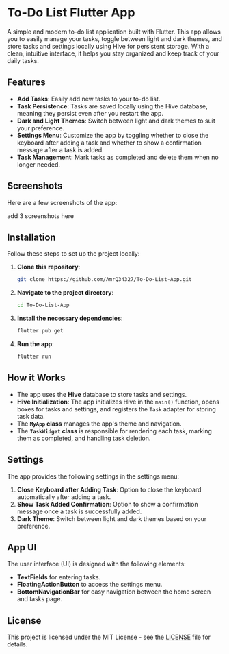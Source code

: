 # To-Do List Flutter App

A simple and modern to-do list application built with Flutter. This app allows you to easily manage your tasks, toggle between light and dark themes, and store tasks and settings locally using Hive for persistent storage. With a clean, intuitive interface, it helps you stay organized and keep track of your daily tasks.

## Features
- **Add Tasks**: Easily add new tasks to your to-do list.
- **Task Persistence**: Tasks are saved locally using the Hive database, meaning they persist even after you restart the app.
- **Dark and Light Themes**: Switch between light and dark themes to suit your preference.
- **Settings Menu**: Customize the app by toggling whether to close the keyboard after adding a task and whether to show a confirmation message after a task is added.
- **Task Management**: Mark tasks as completed and delete them when no longer needed.

## Screenshots
Here are a few screenshots of the app:

add 3 screenshots here  

## Installation

Follow these steps to set up the project locally:

1. **Clone this repository**:
    ```bash
    git clone https://github.com/AmrQ34327/To-Do-List-App.git
    ```

2. **Navigate to the project directory**:
    ```bash
    cd To-Do-List-App
    ```

3. **Install the necessary dependencies**:
    ```bash
    flutter pub get
    ```

4. **Run the app**:
    ```bash
    flutter run
    ```

## How it Works

- The app uses the **Hive** database to store tasks and settings.
- **Hive Initialization**: The app initializes Hive in the `main()` function, opens boxes for tasks and settings, and registers the `Task` adapter for storing task data.
- The **`MyApp` class** manages the app's theme and navigation.
- The **`TaskWidget` class** is responsible for rendering each task, marking them as completed, and handling task deletion.

## Settings

The app provides the following settings in the settings menu:

1. **Close Keyboard after Adding Task**: Option to close the keyboard automatically after adding a task.
2. **Show Task Added Confirmation**: Option to show a confirmation message once a task is successfully added.
3. **Dark Theme**: Switch between light and dark themes based on your preference.

## App UI

The user interface (UI) is designed with the following elements:

- **TextFields** for entering tasks.
- **FloatingActionButton** to access the settings menu.
- **BottomNavigationBar** for easy navigation between the home screen and tasks page.

## License

This project is licensed under the MIT License - see the [LICENSE](LICENSE) file for details.



